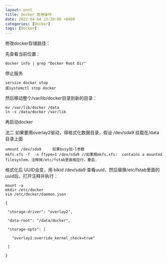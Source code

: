 ```yaml
---
layout: post
title: Docker 常用操作
date: 2022-04-04 23:30:00 +0800
categories: [Docker]
tags: [Docker]
---
```

修改docker存储路径：

先查看当前位置：
```
docker info | grep "Docker Root Dir"
```
停止服务
```
service docker stop
或systemctl stop docker
```
然后移动整个/var/lib/docker目录到新的目录：
```
mv /var/lib/docker /data
ln -s /data/docker /var/lib
```
再启动docker

法二
如果要用overlay2驱动，得格式化数据目录，假设 /dev/sda9 挂载在/data目录上面
```
umount /dev/sda9     如果busy加-l参数
mkfs.xfs -f  -n ftype=1 /dev/sda9 //如果报mkfs.xfs:  contains a mounted filesystem，注释掉/etc/fstab里面相应行，重启.
```
格式化后 UUID会变，用 blkid /dev/sda9 查看uuid，然后替换/etc/fstab里面的uuid后，打开注释并执行：
```
mount -a
mkdir /etc/docker
vim /etc/docker/daemon.json 

{

 "storage-driver": "overlay2",

 "data-root": "/data/docker",

 "storage-opts": [

   "overlay2.override_kernel_check=true"

 ]

}
```